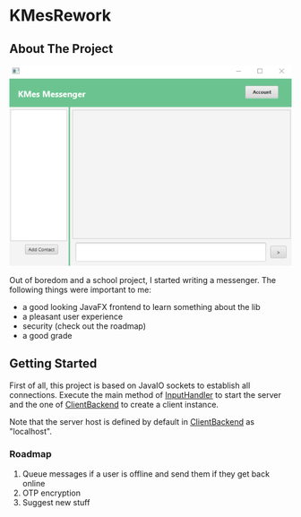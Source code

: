# KMesRework

<!-- ABOUT THE PROJECT -->
## About The Project

![Messenger Home Screen](/images/homescreen.png?raw=true)

Out of boredom and a school project, I started writing a messenger.
The following things were important to me:

* a good looking JavaFX frontend to learn something about the lib 
* a pleasant user experience
* security (check out the roadmap)
* a good grade

<!-- GETTING STARTED -->
## Getting Started

First of all, this project is based on JavaIO sockets to establish all connections. Execute the main method of [InputHandler](src/main/java/ServerSide/InputHandler.java) to start the server and the one of [ClientBackend](src/main/java/clientside/ClientBackend.java) to create a client instance.

Note that the server host is defined by default in [ClientBackend](src/main/java/clientside/ClientBackend.java) as "localhost".


### Roadmap

1. Queue messages if a user is offline and send them if they get back online
2. OTP encryption
3. Suggest new stuff
